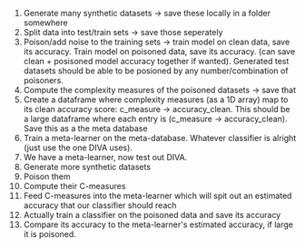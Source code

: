 1. Generate many synthetic datasets -> save these locally in a folder somewhere
2. Split data into test/train sets -> save those seperately
3. Poison/add noise to the training sets -> train model on clean data, save its accuracy. Train model on poisoned data, save its accuracy. (can save clean + posisoned model accuracy together if wanted). Generated test datasets should be able to be posioned by any number/combination of poisoners.
4. Compute the complexity measures of the poisoned datasets -> save that
5. Create a dataframe where complexity measures (as a 1D array) map to its clean accuracy score: c_measure -> accuracy_clean. This should be a large dataframe where each entry is (c_measure -> accuracy_clean). Save this as a the meta database
6. Train a meta-learner on the meta-database. Whatever classifier is alright (just use the one DIVA uses).
7. We have a meta-learner, now test out DIVA.
8. Generate more synthetic datasets
9. Poison them
10. Compute their C-measures
11. Feed C-measures into the meta-learner which will spit out an estimated accuracy that our classifier should reach
12. Actually train a classifier on the poisoned data and save its accuracy
13. Compare its accuracy to the meta-learner's estimated accuracy, if large it is poisoned.

